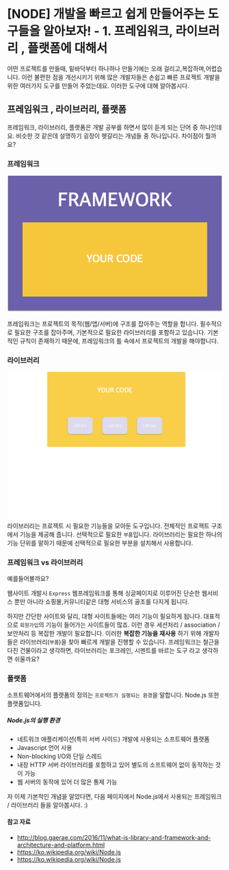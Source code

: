 # [NODE] 개발을 빠르고 쉽게 만들어주는 도구들을 알아보자! - 1. 프레임워크, 라이브러리 , 플랫폼에 대해서 

어떤 프로젝트를 만들때, 밑바닥부터 하나하나 만들기에는 오래 걸리고,복잡하며,어렵습니다. 이런 불편한 점을 개선시키기 위해 많은 개발자들은 손쉽고 빠른 프로젝트 개발을 위한 여러가지 도구를 만들어 주었는데요. 이러한 도구에 대해 알아봅시다. 


## 프레임워크 , 라이브러리, 플랫폼

프레임워크, 라이브러리, 플랫폼은 개발 공부를 하면서  많이 듣게 되는 단어 중 하나인데요. 비슷한 것 같은데 설명하기 굉장이 헷갈리는 개념들 중 하나입니다. 차이점이 뭘까요?

### 프레임워크 
![Alt text](IMG/framework.png)

프레임워크는 프로젝트의 목적(웹/앱/서버)에 구조를 잡아주는 역할을 합니다. 필수적으로 필요한 구조를 잡아주며, 기본적으로 필요한 라이브러리를 포함하고 있습니다. 기본적인 규칙이 존재하기 때문에, 프레임워크의 틀 속에서 프로젝트의 개발을 해야합니다. 

 
### 라이브러리 
![Alt text](IMG/library.png)
라이브러리는 프로젝트 시 필요한 기능들을 모아둔 도구입니다. 전체적인 프로젝트 구조에서 기능을 제공해 줍니다. 선택적으로 필요한 `부품`입니다. 라이브러리는 필요한 하나의 기능 단위를 말하기 때문에 선택적으로 필요한 부분을 설치해서 사용합니다.

### 프레임워크 vs 라이브러리 
 예를들어볼까요? 
 
  웹사이트 개발시 `Express` 웹프레임워크를 통해 싱글페이지로 이루어진 단순한 웹서비스 뿐만 아니라  쇼핑몰,커뮤니티같은 대형 서비스의 골조를 다지게 됩니다. 
  
  하지만 간단한 사이트와 달리, 대형 사이트들에는 여러 기능이 필요하게 됩니다. 대표적으로 `회원가입`의 기능이 들어가는 사이트들이 많죠. 이런 경우 세션처리 / association / 보안처리 등 복잡한 개발이 필요합니다. 이러한 **복잡한 기능을 재사용** 하기 위해 개발자들은 라이브러리(`부품`)을 찾아 빠르게 개발을 진행할 수 있습니다. 프레임워크는 철근을 다진 건물이라고 생각하면, 라이브러리는 포크레인, 시멘트를 바르는 도구 라고 생각하면 쉬울까요? 

### 플랫폼 

소프트웨어에서의 플랫폼의 정의는 `프로젝트가 실행되는 환경`을 말합니다. Node.js 또한 플랫폼입니다. 

##### Node.js의 실행 환경 

- 네트워크 애플리케이션(특히 서버 사이드) 개발에 사용되는 소프트웨어 플랫폼 
- Javascript 언어 사용
-  Non-blocking I/O와 단일 스레드 
- 내장 HTTP 서버 라이브러리를 포함하고 있어 별도의 소프트웨어 없이 동작하는 것이 가능
- 웹 서버의 동작에 있어 더 많은 통제 가능 

자 이제 기본적인 개념을 알았다면, 다음 페이지에서 Node.js에서 사용되는 프레임워크 / 라이브러리 들을 알아봅시다. :)

#### 참고 자료
- http://blog.gaerae.com/2016/11/what-is-library-and-framework-and-architecture-and-platform.html
- https://ko.wikipedia.org/wiki/Node.js
- https://ko.wikipedia.org/wiki/Node.js